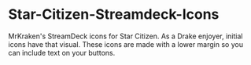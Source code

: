 # Star-Citizen-Streamdeck-Icons
 MrKraken's StreamDeck icons for Star Citizen. As a Drake enjoyer, initial icons have that visual. These icons are made with a lower margin so you can include text on your buttons.

